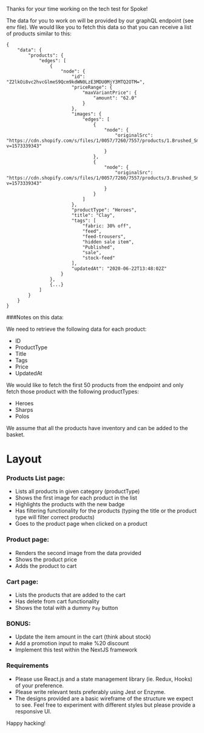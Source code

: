 Thanks for your time working on the tech test for Spoke!

The data for you to work on will be provided by our graphQL endpoint (see env file). We would like you to fetch this data so that you can receive a list of products similar to this:

```
{
    "data": {
        "products": {
            "edges": [
                {
                    "node": {
                        "id": "Z2lkOi8vc2hvcGlmeS9Qcm9kdWN0LzE3MDU0MjY3MTQ2OTM=",
                        "priceRange": {
                            "maxVariantPrice": {
                                "amount": "62.0"
                            }
                        },
                        "images": {
                            "edges": [
                                {
                                    "node": {
                                        "originalSrc": "https://cdn.shopify.com/s/files/1/0057/7260/7557/products/1.Brushed_Smoked_Navy_Flat.jpg?v=1573339343"
                                    }
                                },
                                {
                                    "node": {
                                        "originalSrc": "https://cdn.shopify.com/s/files/1/0057/7260/7557/products/3.Brushed_Smoked_Navy_Mode_Front.jpg?v=1573339343"
                                    }
                                }
                            ]
                        },
                        "productType": "Heroes",
                        "title": "Clay",
                        "tags": [
                            "fabric: 30% off",
                            "feed",
                            "feed-trousers",
                            "hidden sale item",
                            "Published",
                            "sale",
                            "stock-feed"
                        ],
                        "updatedAt": "2020-06-22T13:48:02Z"
                    }
                },
                {...}
            ]
        }
    }
}
```

###Notes on this data:

We need to retrieve the following data for each product:
- ID
- ProductType
- Title
- Tags
- Price
- UpdatedAt

We would like to fetch the first 50 products from the endpoint and only fetch those product with the following productTypes:
- Heroes
- Sharps
- Polos

We assume that all the products have inventory and can be added to the basket.

# Layout

### Products List page:
* Lists all products in given category (productType)
* Shows the first image for each product in the list
* Highlights the products with the new badge
* Has filtering functionality for the products (typing the title or the product type will filter correct products)
* Goes to the product page when clicked on a product

### Product page:
* Renders the second image from the data provided
* Shows the product price
* Adds the product to cart

### Cart page:
* Lists the products that are added to the cart
* Has delete from cart functionality
* Shows the total with a dummy `Pay` button

### BONUS:
* Update the item amount in the cart (think about stock)
* Add a promotion input to make %20 discount
* Implement this test within the NextJS framework

### Requirements
- Please use React.js and a state management library (ie. Redux, Hooks) of your preference.
- Please write relevant tests preferably using Jest or Enzyme.
- The designs provided are a basic wireframe of the structure we expect to see. Feel free to experiment with different styles but please provide a responsive UI.

Happy hacking!
